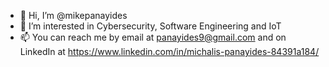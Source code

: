 - 👋 Hi, I’m @mikepanayides
- 👀 I’m interested in Cybersecurity, Software Engineering and IoT
- 📫 You can reach me by email at panayides9@gmail.com and on LinkedIn at https://www.linkedin.com/in/michalis-panayides-84391a184/


